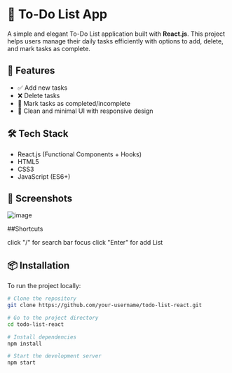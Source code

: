 # 📝 To-Do List App

A simple and elegant To-Do List application built with **React.js**. This project helps users manage their daily tasks efficiently with options to add, delete, and mark tasks as complete.

## 🚀 Features

- ✅ Add new tasks
- ❌ Delete tasks
- 🔁 Mark tasks as completed/incomplete
- 🧼 Clean and minimal UI with responsive design

## 🛠️ Tech Stack

- React.js (Functional Components + Hooks)
- HTML5
- CSS3 
- JavaScript (ES6+)

## 📸 Screenshots

![image](https://github.com/user-attachments/assets/51339430-cb9e-4c50-9523-af9694eddebc)

##Shortcuts

click "/" for search bar focus 
click "Enter" for add List

## 📦 Installation

To run the project locally:

```bash
# Clone the repository
git clone https://github.com/your-username/todo-list-react.git

# Go to the project directory
cd todo-list-react

# Install dependencies
npm install

# Start the development server
npm start

